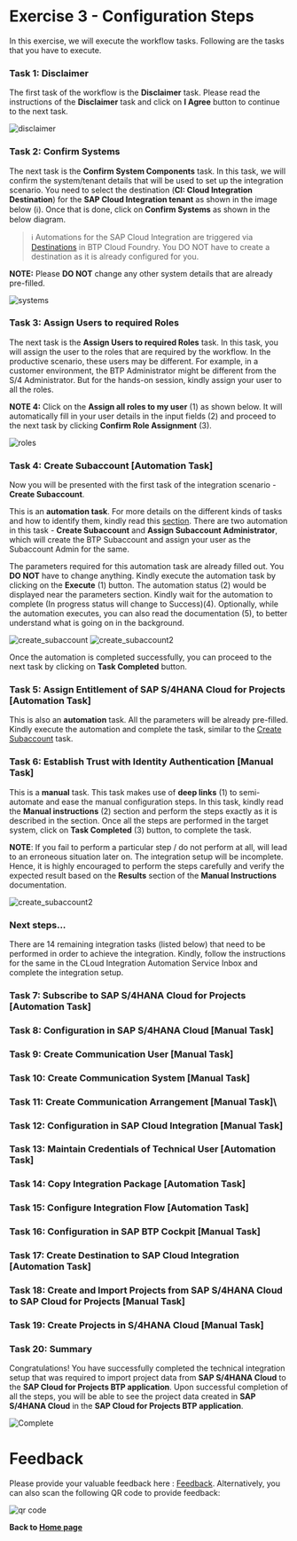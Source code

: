 # Exercise 3 - Configuration Steps

In this exercise, we will execute the workflow tasks. Following are the tasks that you have to execute.

### Task 1: Disclaimer

The first task of the workflow is the **Disclaimer** task. Please read the instructions of the **Disclaimer** task and click on **I Agree** button to continue to the next task.

![disclaimer](/exercises/ex3/images/disclaimer.png)


### Task 2: Confirm Systems

The next task is the **Confirm System Components** task. In this task, we will confirm the system/tenant details that will be used to set up the integration scenario. You need to select the destination (**CI: Cloud Integration Destination**) for the **SAP Cloud Integration tenant** as shown in the image below (ℹ️). Once that is done, click on **Confirm Systems** as shown in the below diagram. 

> ℹ️ Automations for the SAP Cloud Integration are triggered via [Destinations](https://help.sap.com/docs/btp/sap-business-technology-platform/create-destination) in BTP Cloud Foundry. You DO NOT have to create a destination as it is already configured for you.

**NOTE:** Please **DO NOT** change any other system details that are already pre-filled.

![systems](/exercises/ex3/images/system.png)

### Task 3: Assign Users to required Roles

The next task is the **Assign Users to required Roles** task. In this task, you will assign the user to the roles that are required by the workflow. In the productive scenario, these users may be different. For example, in a customer environment, the BTP Administrator might be different from the S/4 Administrator. But for the hands-on session, kindly assign your user to all the roles.

**NOTE 4:** Click on the **Assign all roles to my user** (1) as shown below. It will automatically fill in your user details in the input fields (2) and proceed to the next task by clicking **Confirm Role Assignment** (3).

![roles](/exercises/ex3/images/roles2.png)


### Task 4: Create Subaccount [Automation Task]

Now you will be presented with the first task of the integration scenario - **Create Subaccount**. 

This is an **automation task**. For more details on the different kinds of tasks and how to identify them, kindly read this [section](https://github.com/SAP-samples/teched2023-IN266/blob/main/exercises/ex0/README.md#task-execution-in-inbox). There are two automation in this task - **Create Subaccount** and **Assign Subaccount Administrator**, which will create the BTP Subaccount and assign your user as the Subaccount Admin for the same.

The parameters required for this automation task are already filled out. You **DO NOT** have to change anything. Kindly execute the automation task by clicking on the **Execute** (1) button. The automation status (2) would be displayed near the parameters section. Kindly wait for the automation to complete (In progress status will change to Success)(4). Optionally, while the automation executes, you can also read the documentation (5), to better understand what is going on in the background.

![create_subaccount](/exercises/ex3/images/create_subaccount3.png)
![create_subaccount2](/exercises/ex3/images/create_subaccount4.png)

Once the automation is completed successfully, you can proceed to the next task by clicking on **Task Completed** button.

### Task 5: Assign Entitlement of SAP S/4HANA Cloud for Projects [Automation Task]

This is also an **automation** task. All the parameters will be already pre-filled.
Kindly execute the automation and complete the task, similar to the [Create Subaccount](#task-4-create-subaccount-automation-task) task.

### Task 6: Establish Trust with Identity Authentication [Manual Task]

This is a **manual** task.
This task makes use of **deep links** (1) to semi-automate and ease the manual configuration steps. In this task, kindly read the **Manual instructions** (2) section and perform the steps exactly as it is described in the section. Once all the steps are performed in the target system, click on **Task Completed** (3) button, to complete the task.

**NOTE**: If you fail to perform a particular step / do not perform at all, will lead to an erroneous situation later on. The integration setup will be incomplete. Hence, it is highly encouraged to perform the steps carefully and verify the expected result based on the **Results** section of the **Manual Instructions** documentation.

![create_subaccount2](/exercises/ex3/images/setup_trust.png)


### **Next steps...**

There are 14 remaining integration tasks (listed below) that need to be performed in order to achieve the integration. Kindly, follow the instructions for the same in the CLoud Integration Automation Service Inbox and complete the integration setup.

### Task 7: Subscribe to SAP S/4HANA Cloud for Projects [Automation Task]

### Task 8: Configuration in SAP S/4HANA Cloud [Manual Task]

### Task 9: Create Communication User [Manual Task]

### Task 10: Create Communication System [Manual Task]

### Task 11: Create Communication Arrangement [Manual Task]\

### Task 12: Configuration in SAP Cloud Integration [Manual Task]

### Task 13: Maintain Credentials of Technical User [Automation Task]

### Task 14: Copy Integration Package [Automation Task]

### Task 15: Configure Integration Flow [Automation Task]

### Task 16: Configuration in SAP BTP Cockpit [Manual Task]

### Task 17: Create Destination to SAP Cloud Integration [Automation Task]

### Task 18: Create and Import Projects from SAP S/4HANA Cloud to SAP Cloud for Projects [Manual Task]

### Task 19: Create Projects in S/4HANA Cloud [Manual Task]

### Task 20: Summary

Congratulations!
You have successfully completed the technical integration setup that was required to import project data from **SAP S/4HANA Cloud** to the **SAP Cloud for Projects BTP application**. Upon successful completion of all the steps, you will be able to see the project data created in **SAP S/4HANA Cloud**  in the **SAP Cloud for Projects BTP application**.

![Complete](/exercises/ex0/images/projects.gif)


# Feedback

Please provide your valuable feedback here : [Feedback](https://url.sap/bo4esn). Alternatively, you can also scan the following QR code to provide feedback: 

![qr code](/exercises/ex0/images/qr_code.png)


**Back to [Home page](../../README.md)**
